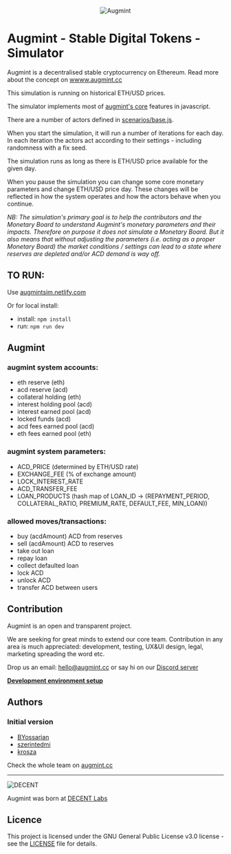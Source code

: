 <span style="display:block;text-align:center">![Augmint](http://www.augmint.cc/android-chrome-192x192.png)
</span>

# Augmint - Stable Digital Tokens - Simulator

Augmint is a decentralised stable cryptocurrency on Ethereum. Read more about the concept on [wwww.augmint.cc](http://wwww.augmint.cc)

This simulation is running on historical ETH/USD prices.

The simulator implements most of [augmint's core](https://github.com/Augmint/augmint-contracts) features in javascript.

There are a number of actors defined in [scenarios/base.js](https://github.com/DecentLabs/augmint-sim/blob/master/src/scenarios/base.js).

When you start the simulation, it will run a number of iterations for each day. In each iteration the actors act according to their settings - including randomness with a fix seed.

The simulation runs as long as there is ETH/USD price available for the given day.

When you pause the simulation you can change some core monetary parameters and change ETH/USD price day. These changes will be reflected in how the system operates and how the actors behave when you continue.

_NB: The simulation's primary goal is to help the contributors and the Monetary Board to understand Augmint's monetary parameters and their impacts. Therefore on purpose it does not simulate a Monetary Board. But it also means that without adjusting the parameters (i.e. acting as a proper Monetary Board) the market conditions / settings can lead to a state where reserves are depleted and/or ACD demand is way off._

## TO RUN:

Use [augmintsim.netlify.com](https://augmintsim.netlify.com)

Or for local install:

* install: `npm install`
* run: `npm run dev`

## Augmint

### augmint system accounts:

* eth reserve (eth)
* acd reserve (acd)
* collateral holding (eth)
* interest holding pool (acd)
* interest earned pool (acd)
* locked funds (acd)
* acd fees earned pool (acd)
* eth fees earned pool (eth)

### augmint system parameters:

* ACD_PRICE (determined by ETH/USD rate)
* EXCHANGE_FEE (% of exchange amount)
* LOCK_INTEREST_RATE
* ACD_TRANSFER_FEE
* LOAN_PRODUCTS (hash map of LOAN_ID -> (REPAYMENT_PERIOD, COLLATERAL_RATIO, PREMIUM_RATE, DEFAULT_FEE, MIN_LOAN))

### allowed moves/transactions:

* buy (acdAmount) ACD from reserves
* sell (acdAmount) ACD to reserves
* take out loan
* repay loan
* collect defaulted loan
* lock ACD
* unlock ACD
* transfer ACD between users

## Contribution

Augmint is an open and transparent project.

We are seeking for great minds to extend our core team. Contribution in any area is much appreciated: development, testing, UX&UI design, legal, marketing spreading the word etc.

Drop us an email: hello@augmint.cc
or say hi on our [Discord server](https://discord.gg/PwDmsnu)

**[Development environment setup](https://github.com/Augmint/augmint-web/blob/master/docs/developmentEnvironment.md)**

## Authors

### Initial version

* [BYossarian](https://github.com/BYossarian)
* [szerintedmi](https://github.com/szerintedmi)
* [krosza](https://github.com/krosza)

Check the whole team on [augmint.cc](http://www.augmint.cc)

---

![DECENT](http://www.decent.org/images/logo-voronoi_120x33.png)

Augmint was born at [DECENT Labs](http://www.decent.org)

## Licence

This project is licensed under the GNU General Public License v3.0 license - see the [LICENSE](LICENSE) file for details.
